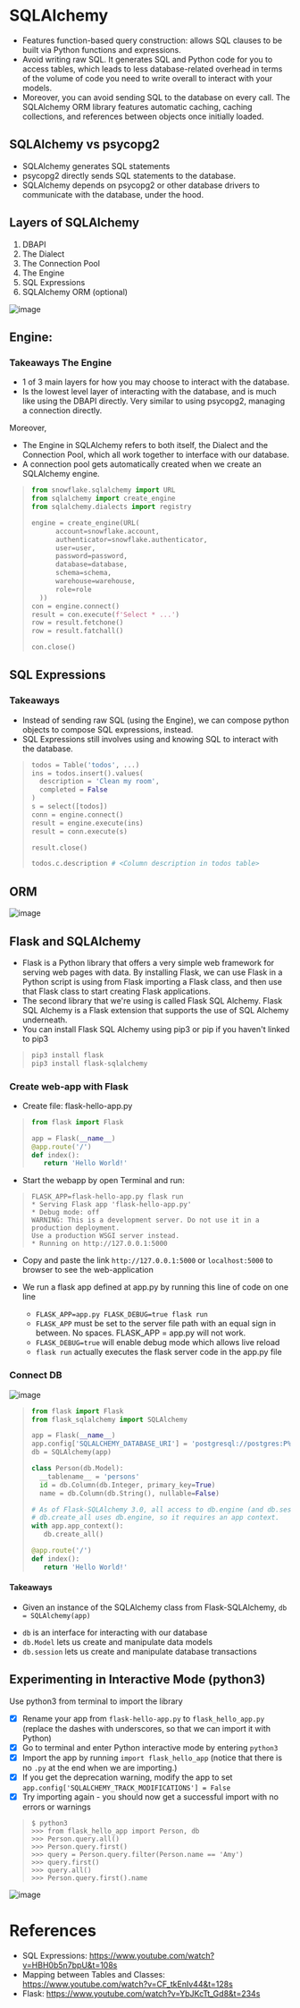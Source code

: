# SQLAlchemy 

- Features function-based query construction: allows SQL clauses to be built via Python functions and expressions.
- Avoid writing raw SQL. It generates SQL and Python code for you to access tables, which leads to less database-related overhead in terms of the volume of code you need to write overall to interact with your models.
- Moreover, you can avoid sending SQL to the database on every call. The SQLAlchemy ORM library features automatic caching, caching collections, and references between objects once initially loaded.

## SQLAlchemy vs psycopg2
- SQLAlchemy generates SQL statements
- psycopg2 directly sends SQL statements to the database.
- SQLAlchemy depends on psycopg2 or other database drivers to communicate with the database, under the hood.

## Layers of SQLAlchemy
1. DBAPI
2. The Dialect
3. The Connection Pool
4. The Engine
5. SQL Expressions
6. SQLAlchemy ORM (optional)

![image](images/sqlalchemy-layers-of-abstraction.png)

## Engine:
### Takeaways The Engine
- 1 of 3 main layers for how you may choose to interact with the database.
- Is the lowest level layer of interacting with the database, and is much like using the DBAPI directly. Very similar to using psycopg2, managing a connection directly.

Moreover,
- The Engine in SQLAlchemy refers to both itself, the Dialect and the Connection Pool, which all work together to interface with our database.
- A connection pool gets automatically created when we create an SQLAlchemy engine.

>```python 
> from snowflake.sqlalchemy import URL
> from sqlalchemy import create_engine
> from sqlalchemy.dialects import registry
>
> engine = create_engine(URL(
>       account=snowflake.account,
>       authenticator=snowflake.authenticator,
>       user=user,
>       password=password,
>       database=database,
>       schema=schema,
>       warehouse=warehouse,
>       role=role
>   ))
> con = engine.connect()
> result = con.execute(f'Select * ...')
> row = result.fetchone()
> row = result.fatchall()
> 
> con.close()
>```

## SQL Expressions
### Takeaways
- Instead of sending raw SQL (using the Engine), we can compose python objects to compose SQL expressions, instead.
- SQL Expressions still involves using and knowing SQL to interact with the database.

>```python 
> todos = Table('todos', ...)
> ins = todos.insert().values(
>   description = 'Clean my room',
>   completed = False
> )
> s = select([todos])
> conn = engine.connect()
> result = engine.execute(ins)
> result = conn.execute(s)
>
> result.close()
>
> todos.c.description # <Column description in todos table>
>```

## ORM
![image](images/pysql.png)

## Flask and SQLAlchemy
- Flask is a Python library that offers a very simple web framework for serving web pages with data. By installing Flask, we can use Flask in a Python script is using from Flask importing a Flask class, and then use that Flask class to start creating Flask applications.
- The second library that we're using is called Flask SQL Alchemy. Flask SQL Alchemy is a Flask extension that supports the use of SQL Alchemy underneath.
- You can install Flask SQL Alchemy using pip3 or pip if you haven't linked to pip3
>```python 
> pip3 install flask
> pip3 install flask-sqlalchemy
>```

### Create web-app with Flask

- Create file: flask-hello-app.py 
>```python 
> from flask import Flask
>
> app = Flask(__name__)
> @app.route('/')
> def index():
>    return 'Hello World!'
>```

- Start the webapp by open Terminal and run:
>```terminal 
> FLASK_APP=flask-hello-app.py flask run
> * Serving Flask app 'flask-hello-app.py'
> * Debug mode: off
> WARNING: This is a development server. Do not use it in a production deployment. 
> Use a production WSGI server instead.
> * Running on http://127.0.0.1:5000
>```

- Copy and paste the link `http://127.0.0.1:5000` or `localhost:5000` to browser to see the web-application

- We run a flask app defined at app.py by running this line of code on one line
    + `FLASK_APP=app.py FLASK_DEBUG=true flask run`
    + `FLASK_APP` must be set to the server file path with an equal sign in between. No spaces. FLASK_APP = app.py will not work.
    + `FLASK_DEBUG=true` will enable debug mode which allows live reload
    + `flask run` actually executes the flask server code in the app.py file
### Connect DB
![image](images/database-connection-uri-parts.png)

>```python 
> from flask import Flask
> from flask_sqlalchemy import SQLAlchemy
>
> app = Flask(__name__)
> app.config['SQLALCHEMY_DATABASE_URI'] = 'postgresql://postgres:P%40ssw0rd@localhost:5432/snowflake' # The password contains "@", you can escape the "@" character using "%40" instead.
> db = SQLAlchemy(app)
> 
> class Person(db.Model):
>   __tablename__ = 'persons'
>   id = db.Column(db.Integer, primary_key=True)
>   name = db.Column(db.String(), nullable=False)
>
> # As of Flask-SQLAlchemy 3.0, all access to db.engine (and db.session) requires an active Flask application context. 
> # db.create_all uses db.engine, so it requires an app context.
> with app.app_context():
>    db.create_all()
>
> @app.route('/')
> def index():
>    return 'Hello World!'
>```

#### Takeaways
- Given an instance of the SQLAlchemy class from Flask-SQLAlchemy,
`db = SQLAlchemy(app)`

+ `db` is an interface for interacting with our database
+ `db.Model` lets us create and manipulate data models
+ `db.session` lets us create and manipulate database transactions

## Experimenting in Interactive Mode (python3)
Use python3 from terminal to import the library
- [x] Rename your app from `flask-hello-app.py` to `flask_hello_app.py` (replace the dashes with underscores, so that we can import it with Python)
- [x] Go to terminal and enter Python interactive mode by entering `python3`
- [x] Import the app by running `import flask_hello_app` (notice that there is no `.py` at the end when we are importing.)
- [x] If you get the deprecation warning, modify the app to set `app.config['SQLALCHEMY_TRACK_MODIFICATIONS'] = False`
- [x] Try importing again - you should now get a successful import with no errors or warnings

>```Terminal 
> $ python3
> >>> from flask_hello_app import Person, db
> >>> Person.query.all()
> >>> Person.query.first()
> >>> query = Person.query.filter(Person.name == 'Amy')
> >>> query.first()
> >>> query.all()
> >>> Person.query.first().name
>```

![image](images/python3_script.png)

# References
- SQL Expressions: https://www.youtube.com/watch?v=HBH0b5n7bpU&t=108s
- Mapping between Tables and Classes: https://www.youtube.com/watch?v=CF_tkEnIv44&t=128s
- Flask: https://www.youtube.com/watch?v=YbJKcTt_Gd8&t=234s

